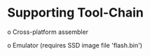 # Supporting Tool-Chain

o Cross-platform assembler

o Emulator (requires SSD image file 'flash.bin')

